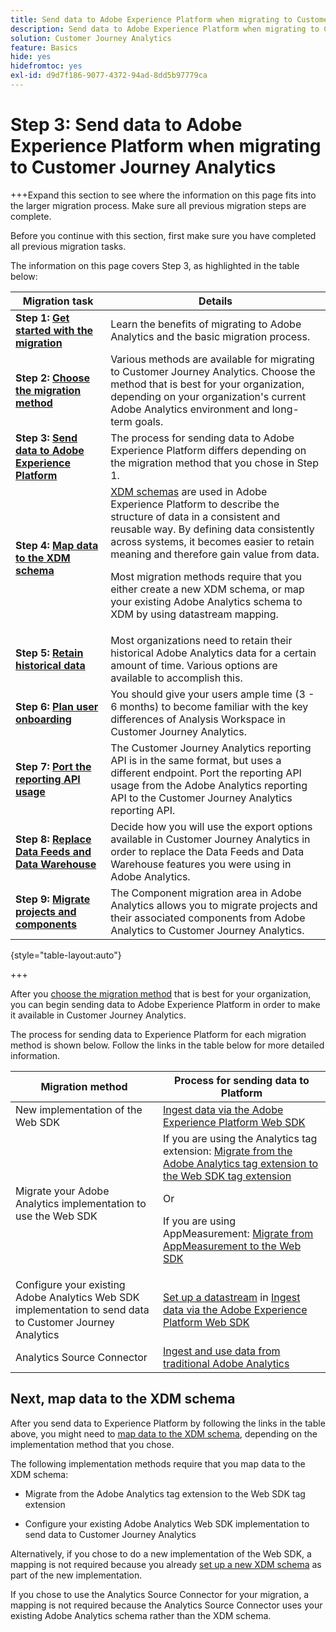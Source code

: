 ```yaml
---
title: Send data to Adobe Experience Platform when migrating to Customer Journey Analytics
description: Send data to Adobe Experience Platform when migrating to Customer Journey Analytics
solution: Customer Journey Analytics
feature: Basics
hide: yes
hidefromtoc: yes
exl-id: d9d7f186-9077-4372-94ad-8dd5b97779ca
---
```

# Step 3: Send data to Adobe Experience Platform when migrating to Customer Journey Analytics

+++Expand this section to see where the information on this page fits into the larger migration process. Make sure all previous migration steps are complete.

Before you continue with this section, first make sure you have completed all previous migration tasks.

The information on this page covers Step 3, as highlighted in the table below: 

| Migration task | Details |
|---------|----------|
| **Step 1: [Get started with the migration](/help/getting-started/cja-migration/cja-migration-getstarted.md)** | Learn the benefits of migrating to Adobe Analytics and the basic migration process. |
| **Step 2: [Choose the migration method](/help/getting-started/cja-migration/cja-migration-method.md)** | Various methods are available for migrating to Customer Journey Analytics. Choose the method that is best for your organization, depending on your organization's current Adobe Analytics environment and long-term goals. | 
| <span class="preview">**Step 3: [Send data to Adobe Experience Platform](/help/getting-started/cja-migration/cja-migration-send-to-platform.md)**</span> | <span class="preview">The process for sending data to Adobe Experience Platform differs depending on the migration method that you chose in Step 1.</span> | 
| **Step 4: [Map data to the XDM schema](/help/getting-started/cja-migration/cja-migration-xdm.md)** | [XDM schemas](https://experienceleague.adobe.com/en/docs/experience-platform/xdm/home#xdm-schemas) are used in Adobe Experience Platform to describe the structure of data in a consistent and reusable way. By defining data consistently across systems, it becomes easier to retain meaning and therefore gain value from data.<p>Most migration methods require that you either create a new XDM schema, or map your existing Adobe Analytics schema to XDM by using datastream mapping.</p>  |
| **Step 5: [Retain historical data](/help/getting-started/cja-migration/cja-migration-historical-data.md)** | Most organizations need to retain their historical Adobe Analytics data for a certain amount of time. Various options are available to accomplish this.  | 
| **Step 6: [Plan user onboarding](/help/getting-started/cja-migration/cja-migration-onboarding.md)** | You should give your users ample time (3 - 6 months) to become familiar with the key differences of Analysis Workspace in Customer Journey Analytics. | 
| **Step 7: [Port the reporting API usage](/help/getting-started/cja-migration/cja-migration-api.md)** | The Customer Journey Analytics reporting API is in the same format, but uses a different endpoint. Port the reporting API usage from the Adobe Analytics reporting API to the Customer Journey Analytics reporting API. | 
| **Step 8: [Replace Data Feeds and Data Warehouse](/help/getting-started/cja-migration/cja-migration-export-options.md)** | Decide how you will use the export options available in Customer Journey Analytics in order to replace the Data Feeds and Data Warehouse features you were using in Adobe Analytics.  |
| **Step 9: [Migrate projects and components](/help/getting-started/cja-migration/cja-migration-projects.md)** | The Component migration area in Adobe Analytics allows you to migrate projects and their associated components from Adobe Analytics to Customer Journey Analytics.  |

{style="table-layout:auto"}

+++


After you [choose the migration method](#step-2-choose-your-customer-journey-analytics-migration-method) that is best for your organization, you can begin sending data to Adobe Experience Platform in order to make it available in Customer Journey Analytics. 

The process for sending data to Experience Platform for each migration method is shown below. Follow the links in the table below for more detailed information.

|Migration method | Process for sending data to Platform | 
|---------|----------|
| New implementation of the Web SDK | [Ingest data via the Adobe Experience Platform Web SDK](/help/data-ingestion/aepwebsdk.md) | 
| Migrate your Adobe Analytics implementation to use the Web SDK | If you are using the Analytics tag extension: [Migrate from the Adobe Analytics tag extension to the Web SDK tag extension](https://experienceleague.adobe.com/en/docs/analytics/implementation/aep-edge/web-sdk/analytics-extension-to-web-sdk)<p>Or</p><p>If you are using AppMeasurement: [Migrate from AppMeasurement to the Web SDK](https://experienceleague.adobe.com/en/docs/analytics/implementation/aep-edge/web-sdk/appmeasurement-to-web-sdk) | 
| Configure your existing Adobe Analytics Web SDK implementation to send data to Customer Journey Analytics | [Set up a datastream](https://experienceleague.adobe.com/en/docs/analytics-platform/using/cja-data-ingestion/ingest-use-guides/edge-network/aepwebsdk#set-up-a-datastream) in [Ingest data via the Adobe Experience Platform Web SDK](https://experienceleague.adobe.com/en/docs/analytics-platform/using/cja-data-ingestion/ingest-use-guides/edge-network/aepwebsdk)  | 
| Analytics Source Connector | [Ingest and use data from traditional Adobe Analytics](/help/data-ingestion/analytics.md) | 

## Next, map data to the XDM schema

After you send data to Experience Platform by following the links in the table above, you might need to [map data to the XDM schema](/help/getting-started/cja-migration/cja-migration-xdm.md), depending on the implementation method that you chose. 

The following implementation methods require that you map data to the XDM schema:

* Migrate from the Adobe Analytics tag extension to the Web SDK tag extension

* Configure your existing Adobe Analytics Web SDK implementation to send data to Customer Journey Analytics

Alternatively, if you chose to do a new implementation of the Web SDK, a mapping is not required because you already [set up a new XDM schema](https://experienceleague.adobe.com/en/docs/analytics-platform/using/cja-data-ingestion/ingest-use-guides/edge-network/aepwebsdk#set-up-a-schema) as part of the new implementation.

If you chose to use the Analytics Source Connector for your migration, a mapping is not required because the Analytics Source Connector uses your existing Adobe Analytics schema rather than the XDM schema.
